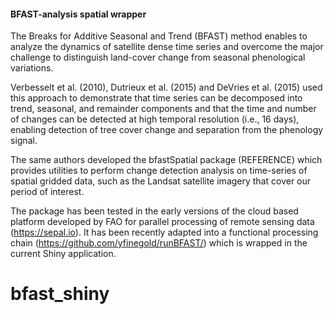 #### BFAST-analysis spatial wrapper

The Breaks for Additive Seasonal and Trend (BFAST) method enables to analyze the dynamics of satellite dense time series and overcome the major challenge to distinguish land-cover change from seasonal phenological variations. 

Verbesselt et al. (2010), Dutrieux et al. (2015) and DeVries et al. (2015) used this approach to demonstrate that time series can be decomposed into trend, seasonal, and remainder components and that the time and number of changes can be detected at high temporal resolution (i.e., 16 days), enabling detection of tree cover change and separation from the phenology signal.

The same authors developed the bfastSpatial package (REFERENCE) which provides utilities to perform change detection analysis on time-series of spatial gridded data, such as the Landsat satellite imagery that cover our period of interest.

The package has been tested in the early versions of the cloud based platform developed by FAO for parallel processing of remote sensing data (https://sepal.io). It has been recently adapted into a functional processing chain (https://github.com/yfinegold/runBFAST/) which is wrapped in the current Shiny application.
# bfast_shiny
